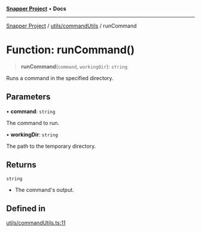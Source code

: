 [**Snapper Project**](../../../README.md) • **Docs**

***

[Snapper Project](../../../README.md) / [utils/commandUtils](../README.md) / runCommand

# Function: runCommand()

> **runCommand**(`command`, `workingDir`): `string`

Runs a command in the specified directory.

## Parameters

• **command**: `string`

The command to run.

• **workingDir**: `string`

The path to the temporary directory.

## Returns

`string`

- The command's output.

## Defined in

[utils/commandUtils.ts:11](https://github.com/asifqatar/Snapper/blob/10d8c215d2a9fa01e8560a55968929911c581044/utils/commandUtils.ts#L11)
